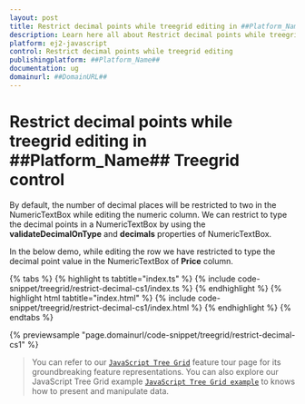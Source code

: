 ```yaml
---
layout: post
title: Restrict decimal points while treegrid editing in ##Platform_Name## Treegrid control | Syncfusion
description: Learn here all about Restrict decimal points while treegrid editing in Syncfusion ##Platform_Name## Treegrid control of Syncfusion Essential JS 2 and more.
platform: ej2-javascript
control: Restrict decimal points while treegrid editing 
publishingplatform: ##Platform_Name##
documentation: ug
domainurl: ##DomainURL##
---
```


# Restrict decimal points while treegrid editing in ##Platform_Name## Treegrid control

By default, the number of decimal places will be restricted to two in the NumericTextBox while editing the numeric column. We can restrict to type the decimal points in a NumericTextBox by using the **validateDecimalOnType** and **decimals** properties of NumericTextBox.

In the below demo, while editing the row we have restricted to type the decimal point value in the NumericTextBox of **Price** column.

{% tabs %}
{% highlight ts tabtitle="index.ts" %}
{% include code-snippet/treegrid/restrict-decimal-cs1/index.ts %}
{% endhighlight %}
{% highlight html tabtitle="index.html" %}
{% include code-snippet/treegrid/restrict-decimal-cs1/index.html %}
{% endhighlight %}
{% endtabs %}
          
{% previewsample "page.domainurl/code-snippet/treegrid/restrict-decimal-cs1" %}

> You can refer to our [`JavaScript Tree Grid`](https://www.syncfusion.com/javascript-ui-controls/js-tree-grid) feature tour page for its groundbreaking feature representations. You can also explore our JavaScript Tree Grid example [`JavaScript Tree Grid example`](https://ej2.syncfusion.com/demos/#/material/tree-grid/treegrid-overview.html) to knows how to present and manipulate data.